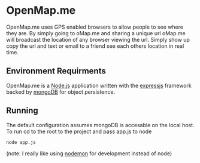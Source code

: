 OpenMap.me
=======

OpenMap.me uses GPS enabled browsers to allow people to see where they 
are. By simply going to oMap.me and sharing a unique url oMap.me will broadcast the location
of any browser viewing the url. Simply show up copy the url and text or email to a friend
see each others location in real time. 

Environment Requirments
----------
OpenMap.me is a [Node.js](http://nodejs.org/) application written with the [expressjs](http://expressjs.com)
framework backed by [mongoDB](http://www.mongodb.org/) for object persistence.

Running
---------
The default configuration assumes mongoDB is accesable on the local host. To run cd to the root to the project
and pass app.js to node

    node app.js
(note: I really like using [nodemon](nodemon) for development instead of node)

